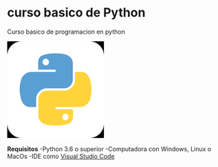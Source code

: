 # curso basico de Python

Curso basico de programacion en python

![Logo de python](https://github.com/CarlosLeyequien/IAWizards-Python-basics/blob/main/Images/python.png)


**Requisitos**
-Python 3.6 o superior
-Computadora con Windows, Linux o MacOs
-IDE como [Visual Studio Code](https://code.visualstudio.com/docs/?dv=win)
